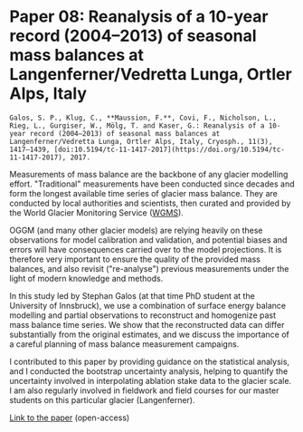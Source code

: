 # Paper 08: Reanalysis of a 10-year record (2004–2013) of seasonal mass balances at Langenferner/Vedretta Lunga, Ortler Alps, Italy

```{admonition} Citation
Galos, S. P., Klug, C., **Maussion, F.**, Covi, F., Nicholson, L., Rieg, L., Gurgiser, W., Mölg, T. and Kaser, G.: Reanalysis of a 10-year record (2004–2013) of seasonal mass balances at Langenferner/Vedretta Lunga, Ortler Alps, Italy, Cryosph., 11(3), 1417–1439, [doi:10.5194/tc-11-1417-2017](https://doi.org/10.5194/tc-11-1417-2017), 2017.
```

Measurements of mass balance are the backbone of any glacier modelling effort.
"Traditional" measurements have been conducted since decades and form the longest available 
time series of glacier mass balance. They are conducted by local authorities and scientists, 
then curated and provided by the World Glacier Monitoring Service ([WGMS](https://wgms.ch)).

OGGM (and many other glacier models) are relying heavily on these observations for model calibration 
and validation, and potential 
biases and errors will have consequences carried over to the model projections. It is therefore 
very important to ensure the quality of the provided mass balances, and also revisit ("re-analyse")
previous measurements under the light of modern knowledge and methods.

In this study led by Stephan Galos (at that time PhD student at the University of
Innsbruck), we use a combination of surface energy balance modelling and partial
observations to reconstruct and homogenize past mass balance time series. We 
show that the reconstructed data can differ substantially from the original 
estimates, and we discuss the importance of a careful planning of mass balance
measurement campaigns.

I contributed to this paper by providing guidance on the statistical analysis,
and I conducted the bootstrap uncertainty analysis, helping to quantify the 
uncertainty involved in interpolating ablation stake data to the glacier scale.
I am also regularly involved in fieldwork and field courses for our 
master students on this particular glacier (Langenferner).

[Link to the paper](https://doi.org/10.5194/tc-11-1417-2017) (open-access)
